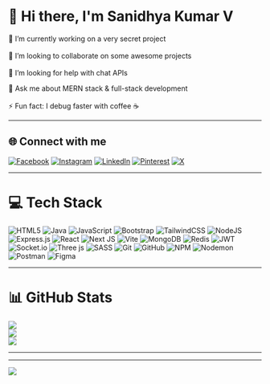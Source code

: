 # 👋 Hi there, I'm Sanidhya Kumar V

🔭 I’m currently working on a very secret project <br>  
👯 I’m looking to collaborate on some awesome projects <br>  
🤝 I’m looking for help with chat APIs <br>
<!--
🌱 I’m currently learning JavaScript <br>  --->
💬 Ask me about MERN stack & full-stack development <br>  
⚡ Fun fact: I debug faster with coffee ☕  

---

## 🌐 Connect with me
[![Facebook](https://img.shields.io/badge/Facebook-%231877F2.svg?logo=Facebook&logoColor=white)](https://facebook.com/SanidhyaVishwakarma) 
[![Instagram](https://img.shields.io/badge/Instagram-%23E4405F.svg?logo=Instagram&logoColor=white)](https://instagram.com/devilgk404) 
[![LinkedIn](https://img.shields.io/badge/LinkedIn-%230077B5.svg?logo=linkedin&logoColor=white)](https://linkedin.com/in/sanidhyakv404) 
[![Pinterest](https://img.shields.io/badge/Pinterest-%23E60023.svg?logo=Pinterest&logoColor=white)](https://pinterest.com/kumarsanidhya02) 
[![X](https://img.shields.io/badge/X-black.svg?logo=X&logoColor=white)](https://x.com/Sanidhy92808974)  

---

# 💻 Tech Stack
![HTML5](https://img.shields.io/badge/html5-%23E34F26.svg?style=for-the-badge&logo=html5&logoColor=white) 
![Java](https://img.shields.io/badge/java-%23ED8B00.svg?style=for-the-badge&logo=openjdk&logoColor=white) 
![JavaScript](https://img.shields.io/badge/javascript-%23323330.svg?style=for-the-badge&logo=javascript&logoColor=%23F7DF1E) 
![Bootstrap](https://img.shields.io/badge/bootstrap-%238511FA.svg?style=for-the-badge&logo=bootstrap&logoColor=white) 
![TailwindCSS](https://img.shields.io/badge/tailwindcss-%2338B2AC.svg?style=for-the-badge&logo=tailwind-css&logoColor=white) 
![NodeJS](https://img.shields.io/badge/node.js-6DA55F?style=for-the-badge&logo=node.js&logoColor=white) 
![Express.js](https://img.shields.io/badge/express.js-%23404d59.svg?style=for-the-badge&logo=express&logoColor=%2361DAFB) 
![React](https://img.shields.io/badge/react-%2320232a.svg?style=for-the-badge&logo=react&logoColor=%2361DAFB) 
![Next JS](https://img.shields.io/badge/Next-black?style=for-the-badge&logo=next.js&logoColor=white) 
![Vite](https://img.shields.io/badge/vite-%23646CFF.svg?style=for-the-badge&logo=vite&logoColor=white) 
![MongoDB](https://img.shields.io/badge/MongoDB-%234ea94b.svg?style=for-the-badge&logo=mongodb&logoColor=white) 
![Redis](https://img.shields.io/badge/redis-%23DD0031.svg?style=for-the-badge&logo=redis&logoColor=white) 
![JWT](https://img.shields.io/badge/JWT-black?style=for-the-badge&logo=JSON%20web%20tokens) 
![Socket.io](https://img.shields.io/badge/Socket.io-black?style=for-the-badge&logo=socket.io&badgeColor=010101) 
![Three js](https://img.shields.io/badge/threejs-black?style=for-the-badge&logo=three.js&logoColor=white) 
![SASS](https://img.shields.io/badge/SASS-hotpink.svg?style=for-the-badge&logo=SASS&logoColor=white) 
![Git](https://img.shields.io/badge/git-%23F05033.svg?style=for-the-badge&logo=git&logoColor=white) 
![GitHub](https://img.shields.io/badge/github-%23121011.svg?style=for-the-badge&logo=github&logoColor=white) 
![NPM](https://img.shields.io/badge/NPM-%23CB3837.svg?style=for-the-badge&logo=npm&logoColor=white) 
![Nodemon](https://img.shields.io/badge/NODEMON-%23323330.svg?style=for-the-badge&logo=nodemon&logoColor=%BBDEAD) 
![Postman](https://img.shields.io/badge/Postman-FF6C37?style=for-the-badge&logo=postman&logoColor=white) 
![Figma](https://img.shields.io/badge/figma-%23F24E1E.svg?style=for-the-badge&logo=figma&logoColor=white) 

---

# 📊 GitHub Stats
![](https://github-readme-stats.vercel.app/api?username=Sanidhya786&theme=dark&hide_border=false&include_all_commits=true&count_private=true)<br/>
![](https://github-readme-streak-stats.herokuapp.com/?user=Sanidhya786&theme=dark&hide_border=false)<br/>
![](https://github-readme-stats.vercel.app/api/top-langs/?username=Sanidhya786&theme=dark&hide_border=false&include_all_commits=true&count_private=true&layout=compact)

---
<!--
## 🏆 GitHub Trophies
![](https://github-profile-trophy.vercel.app/?username=Sanidhya786&theme=radical&no-frame=false&no-bg=false&margin-w=4) --->

---

[![](https://visitcount.itsvg.in/api?id=Sanidhya786&icon=5&color=0)](https://visitcount.itsvg.in)
